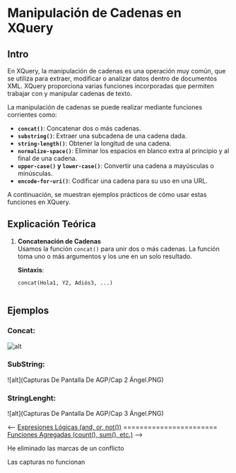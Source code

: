 # Manipulación de Cadenas en XQuery

## Intro

En XQuery, la manipulación de cadenas es una operación muy común, que se utiliza para extraer, modificar o analizar datos dentro de documentos XML. XQuery proporciona varias funciones incorporadas que permiten trabajar con y manipular cadenas de texto. 

La manipulación de cadenas se puede realizar mediante funciones corrientes como:

- **`concat()`**: Concatenar dos o más cadenas.
- **`substring()`**: Extraer una subcadena de una cadena dada.
- **`string-length()`**: Obtener la longitud de una cadena.
- **`normalize-space()`**: Eliminar los espacios en blanco extra al principio y al final de una cadena.
- **`upper-case()` y `lower-case()`**: Convertir una cadena a mayúsculas o minúsculas.
- **`encode-for-uri()`**: Codificar una cadena para su uso en una URL.

A continuación, se muestran ejemplos prácticos de cómo usar estas funciones en XQuery.

## Explicación Teórica

1. **Concatenación de Cadenas**  
   Usamos la función `concat()` para unir dos o más cadenas. La función toma uno o más argumentos y los une en un solo resultado.

   **Sintaxis**:  
   ```xquery
   concat(Hola1, Y2, Adiós3, ...)


## Ejemplos
### Concat:  
![alt](./Capturas%20De%20Pantalla%20De%20AGP/Cap%201%20Ángel.PNG)
### SubString: 
![alt](Capturas De Pantalla De AGP/Cap 2 Ángel.PNG)
### StringLenght: 
![alt](Capturas De Pantalla De AGP/Cap 3 Ángel.PNG)

<-- [Expresiones Lógicas (and, or, not())](./carlosHdz.md) ======================= [Funciones Agregadas (count(), sum(), etc.)](./gabriel.md) -->

He eliminado las marcas de un conflicto

Las capturas no funcionan
